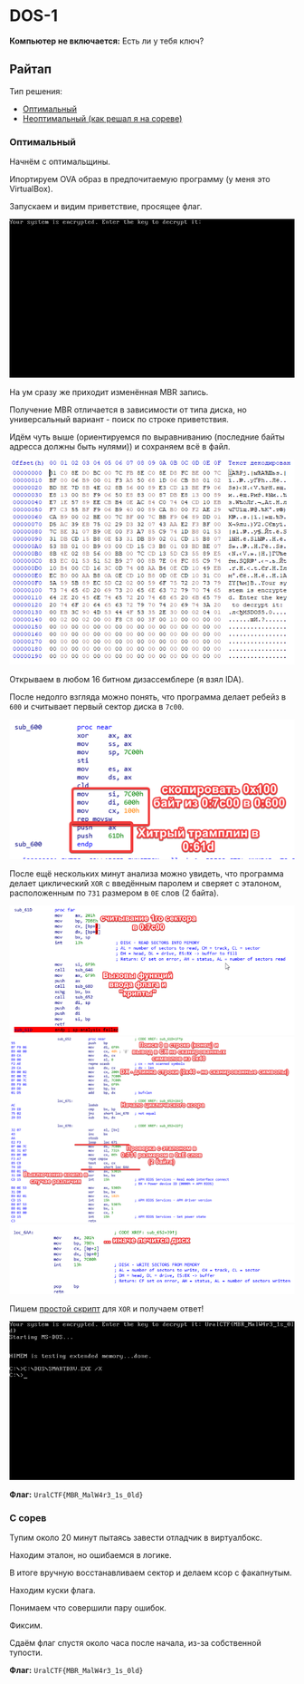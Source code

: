 # DOS-1

**Компьютер не включается:**
Есть ли у тебя ключ?

## Райтап

Тип решения:

* [Оптимальный](#оптимальный)
* [Неоптимальный (как решал я на сореве)](#с-сорев)

### Оптимальный

Начнём с оптимальщины.

Ипортируем OVA образ в предпочитаемую программу (у меня это VirtualBox).

Запускаем и видим приветствие, просящее флаг.

![greeter](greeter.png)

На ум сразу же приходит изменённая MBR запись.

Получение MBR отличается в зависимости от типа диска, но универсальный вариант - поиск по строке приветствия.

Идём чуть выше (ориентируемся по выравниванию (последние байты адресса должны быть нулями)) и сохраняем всё в файл.

![MBR Dump](mbr-bin.png)

Открываем в любом 16 битном дизассемблере (я взял IDA).

После недолго взгляда можно понять, что программа делает ребейз в `600` и считывает первый сектор диска в `7c00`.

![Rebase](rebase.png)

После ещё нескольких минут анализа можно увидеть, что программа делает циклический `XOR` с введённым паролем и сверяет с эталоном, расположенным по `731` размером в `0E` слов (2 байта).

![2nd EP](2ndep.png)
![Crypt 1/2](crypt1.png)
![Crypt 2/2](crypt2.png)

Пишем [простой скрипт](./optimal.ASM) для `XOR` и получаем ответ!

![DOS started](dosstart.png)

**Флаг:** `UralCTF{MBR_MalW4r3_1s_0ld}`

### С сорев

Тупим около 20 минут пытаясь завести отладчик в виртуалбокс.

Находим эталон, но ошибаемся в логике.

В итоге вручную восстанавливаем сектор и делаем ксор с факапнутым.

Находим куски флага.

Понимаем что совершили пару ошибок.

Фиксим.

Сдаём флаг спустя около часа после начала, из-за собственной тупости.

**Флаг:** `UralCTF{MBR_MalW4r3_1s_0ld}`
